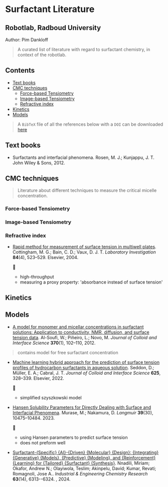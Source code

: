 # Surfactant Literature <!-- omit from toc -->
## Robotlab, Radboud University <!-- omit from toc -->
Author: Pim Dankloff
> A curated list of literature with regard to surfactant chemistry, in context of the robotlab.

## Contents <!-- omit from toc -->
- [Text books](#text-books)
- [CMC techniques](#cmc-techniques)
  - [Force-based Tensiometry](#force-based-tensiometry)
  - [Image-based Tensiometry](#image-based-tensiometry)
  - [Refractive index](#refractive-index)
- [Kinetics](#kinetics)
- [Models](#models)


> A `BibTeX` file of all the references below with a `DOI` can be downloaded [here](references_surfactants.bib)

## Text books
- Surfactants and interfacial phenomena. Rosen, M. J.; Kunjappu, J. T. John Wiley & Sons, 2012.

## CMC techniques
> Literature about different techniques to measure the critical micelle concentration.
### Force-based Tensiometry
### Image-based Tensiometry

### Refractive index
- [Rapid method for measurement of surface tension in multiwell plates](https://www.sciencedirect.com/science/article/pii/S0023683722022413). Cottingham, M. G.; Bain, C. D.; Vaux, D. J. T. *Laboratory Investigation* **84**(4), 523–529. Elsevier, 2004.  
  
  :pencil:
    - high-throughput
    - measuring a proxy property: 'absorbance instead of surface tension'


## Kinetics

## Models
- [A model for monomer and micellar concentrations in surfactant solutions: Application to conductivity, NMR, diffusion, and surface tension data](https://www.sciencedirect.com/science/article/pii/S0021979711015268). Al-Soufi, W.; Piñeiro, L.; Novo, M. *Journal of Colloid and Interface Science* **370**(1), 102–110, 2012.  
> contains model for free surfactant concentration

- [Machine learning hybrid approach for the prediction of surface tension profiles of hydrocarbon surfactants in aqueous solution](https://doi.org/10.1016/j.jcis.2022.05.035). Seddon, D.; Müller, E. A.; Cabral, J. T. *Journal of Colloid and Interface Science* **625**, 328–339. Elsevier, 2022.  
  
  :pencil:
    - simplified szyszkowski model
- [Hansen Solubility Parameters for Directly Dealing with Surface and Interfacial Phenomena](https://pubs.acs.org/doi/10.1021/acs.langmuir.3c00913). Murase, M.; Nakamura, D. *Langmuir* **39**(30), 10475–10484. 2023.  
  
  :pencil:
    - using Hansen parameters to predict surface tension
    - does not preform well

- [Surfactant-{Specific} {AI}-{Driven} {Molecular} {Design}: {Integrating} {Generative} {Models}, {Predictive} {Modeling}, and {Reinforcement} {Learning} for {Tailored} {Surfactant} {Synthesis}](https://doi.org/10.1021/acs.iecr.4c00401). Nnadili, Miriam; Okafor, Andrew N.; Olayiwola, Teslim; Akinpelu, David; Kumar, Revati; Romagnoli, Jose A.. *Industrial \& Engineering Chemistry Research* **63**(14), 6313--6324. , 2024.

